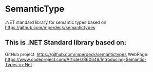 # SemanticType
.NET standard library for semantic types based on https://github.com/mperdeck/semantictypes

## This is .NET Standard library based on:

GitHub project: https://github.com/mperdeck/semantictypes
WebPage: https://www.codeproject.com/Articles/860646/Introducing-Semantic-Types-in-Net
